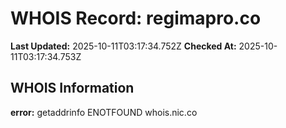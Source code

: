# WHOIS Record: regimapro.co

**Last Updated:** 2025-10-11T03:17:34.752Z
**Checked At:** 2025-10-11T03:17:34.753Z

## WHOIS Information

**error:** getaddrinfo ENOTFOUND whois.nic.co

